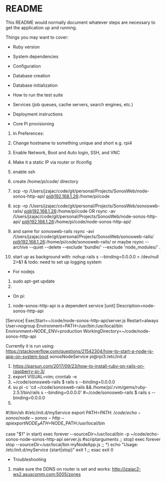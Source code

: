 # README

This README would normally document whatever steps are necessary to get the
application up and running.

Things you may want to cover:

* Ruby version

* System dependencies

* Configuration

* Database creation

* Database initialization

* How to run the test suite

* Services (job queues, cache servers, search engines, etc.)

* Deployment instructions
- Core Pi provisioning
1. In Preferences:
1. Change hostname to something unique and short e.g. rpi4
1. Enable Network, Boot and Auto login, SSH, and VNC
1. Make it a static IP via router or ifconfig
1. enable ssh
1. create /home/pi/code/<appname> directory
1. scp -rp /Users/jzajac/code/git/personal/Projects/SonosWeb/node-sonos-http-api/  pi@192.168.1.26:/home/pi/code
1. scp -rp /Users/jzajac/code/git/personal/Projects/SonosWeb/sonosweb-rails/ pi@192.168.1.26:/home/pi/code
OR
rsync -av /Users/jzajac/code/git/personal/Projects/SonosWeb/node-sonos-http-api/ pi@192.168.1.26:/home/pi/code/node-sonos-http-api/



1. and same for sonosweb-rails
rsync -avi /Users/jzajac/code/git/personal/Projects/SonosWeb/sonosweb-rails/ pi@192.168.1.26:/home/pi/code/sonosweb-rails/
or maybe
rsync --archive --quiet --delete --exclude 'bundle/' --exclude 'node_modules/' .
1. start up as background with: nohup rails s --binding=0.0.0.0 > /dev/null 2>&1 &
todo: need to set up logging system

- For nodejs
1. sudo apt-get update
1. 
- On pi:
1. node-sonos-http-api is a dependent service
[unit]
Description=node-sonos-http-api

[Service]
ExecStart=~/code/node-sonos-http-api/server.js
Restart=always
User=nogroup
Environment=PATH=/usr/bin:/usr/local/bin
Environment=NODE_ENV=production
WorkingDirectory=~/code/node-sonos-http-api


Currently it is run using:
https://stackoverflow.com/questions/21542304/how-to-start-a-node-js-app-on-system-boot
sonosNodeService
pi@rpi3:/etc/init.d 
1. https://parsun.com/2017/09/23/how-to-install-ruby-on-rails-on-raspberry-pi-3/
1. export VISUAL=vim; crontab -e
1. ~/code/sonosweb-rails $ rails s --binding=0.0.0.0
1. su pi -c 'cd ~/code/sonosweb-rails && /home/pi/.rvm/gems/ruby-2.5.1/bin/rails s --binding=0.0.0.0'
#~/code/sonosweb-rails $ rails s --binding=0.0.0.0
1. 
#!/bin/sh
#/etc/init.d/myService
export PATH=$PATH:~/code/echo-sonos/node-sonos-http-api
export NODE_PATH=$NODE_PATH:/usr/local/bin

case "$1" in
start)
exec forever --sourceDir=/usr/local/bin -p ~/code/echo-sonos-node-sonos-http-api server.js #scriptarguments
;;
stop)
exec forever stop --sourceDir=/usr/local/bin myNodeApp.js
;;
*)
echo "Usage: /etc/init.d/myService {start|stop}"
exit 1
;;
esac
exit 0

* Troubleshooting
1. make sure the DDNS on router is set and works: http://jzajac2-ws2.asuscomm.com:5005/zones

